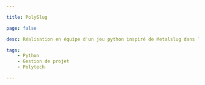 ```yaml
---

title: PolySlug

page: false

desc: Réalisation en équipe d'un jeu python inspiré de Metalslug dans le cadre scolaire. Le code <a href="https://github.com/PolySlug/polyslug">est disponible sur Github</a>.

tags:
    - Python
    - Gestion de projet
    - Polytech

---
```



